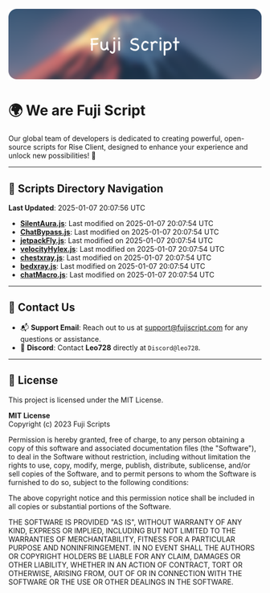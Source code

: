 ![Banner](.github/b.webp)

# 🌍 **We are Fuji Script**

Our global team of developers is dedicated to creating powerful, open-source scripts for Rise Client, designed to enhance your experience and unlock new possibilities! 🌟

---
<!-- SCRIPTS_NAVIGATION_START -->
## 📂 **Scripts Directory Navigation**

**Last Updated**: 2025-01-07 20:07:56 UTC

- **[SilentAura.js](scripts/SilentAura.js)**: Last modified on 2025-01-07 20:07:54 UTC
- **[ChatBypass.js](scripts/ChatBypass.js)**: Last modified on 2025-01-07 20:07:54 UTC
- **[jetpackFly.js](scripts/jetpackFly.js)**: Last modified on 2025-01-07 20:07:54 UTC
- **[velocityHylex.js](scripts/velocityHylex.js)**: Last modified on 2025-01-07 20:07:54 UTC
- **[chestxray.js](scripts/chestxray.js)**: Last modified on 2025-01-07 20:07:54 UTC
- **[bedxray.js](scripts/bedxray.js)**: Last modified on 2025-01-07 20:07:54 UTC
- **[chatMacro.js](scripts/chatMacro.js)**: Last modified on 2025-01-07 20:07:54 UTC

<!-- SCRIPTS_NAVIGATION_END -->

---

## 💬 **Contact Us**  
- 📬 **Support Email**: Reach out to us at [support@fujiscript.com](mailto:support@fujiscript.com) for any questions or assistance.  
- 💬 **Discord**: Contact **Leo728** directly at `Discord@leo728`.

---

## 📜 **License**

This project is licensed under the MIT License.  

**MIT License**  
Copyright (c) 2023 Fuji Scripts  

Permission is hereby granted, free of charge, to any person obtaining a copy of this software and associated documentation files (the "Software"), to deal in the Software without restriction, including without limitation the rights to use, copy, modify, merge, publish, distribute, sublicense, and/or sell copies of the Software, and to permit persons to whom the Software is furnished to do so, subject to the following conditions:  

The above copyright notice and this permission notice shall be included in all copies or substantial portions of the Software.  

THE SOFTWARE IS PROVIDED "AS IS", WITHOUT WARRANTY OF ANY KIND, EXPRESS OR IMPLIED, INCLUDING BUT NOT LIMITED TO THE WARRANTIES OF MERCHANTABILITY, FITNESS FOR A PARTICULAR PURPOSE AND NONINFRINGEMENT. IN NO EVENT SHALL THE AUTHORS OR COPYRIGHT HOLDERS BE LIABLE FOR ANY CLAIM, DAMAGES OR OTHER LIABILITY, WHETHER IN AN ACTION OF CONTRACT, TORT OR OTHERWISE, ARISING FROM, OUT OF OR IN CONNECTION WITH THE SOFTWARE OR THE USE OR OTHER DEALINGS IN THE SOFTWARE.  
